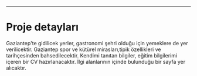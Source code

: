 ------------
# Proje detayları
Gaziantep'te gidilicek yerler, gastronomi şehri olduğu için yemeklere de yer verilicektir.
Gaziantep spor ve kütürel  mirasları,tipik özellikleri ve tarihçesinden bahsedilecektir.
Kendimi tanıtan bilgiler, eğitim bilgilerimi içeren bir CV hazırlanacaktır.
İlgi alanlarının içinde bulunduğu bir sayfa yer alıcaktır.
